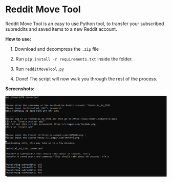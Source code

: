 # Reddit Move Tool

Reddit Move Tool is an easy to use Python tool, to transfer your subscribed subreddits and saved items to a new Reddit account.



**How to use:**

    1. Download and decompress the `.zip` file

    2. Run `pip install -r requirements.txt` inside the folder.

    3. Run `redditMoveTool.py`

    4. Done! The script will now walk you through the rest of the process.



**Screenshots:**



<img title="" src="Screenshots/subreddits.png" alt="subreddits.png" width="926">
